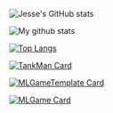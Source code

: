 ![Jesse's GitHub stats](https://github-readme-stats.vercel.app/api?username=Jesse-Jumbo&show_icons=true&include_all_commits=ture&count_private=true)

<img align="center" src="https://github-readme-streak-stats.herokuapp.com?user=Jesse-Jumbo&theme=vue-dark&hide_border=true&date_format=M%20j%5B%2C%20Y%5D" alt="My github stats" />

[![Top Langs](https://github-readme-stats.vercel.app/api/top-langs/?username=Jesse-Jumbo&layout=compact&langs_count=10)](https://github.com/anuraghazra/github-readme-stats)

[![TankMan Card](https://github-readme-stats.vercel.app/api/pin/?username=Jesse-Jumbo&show_owner=true&repo=TankMan)](https://github.com/Jesse-Jumbo/TankMan)

[![MLGameTemplate Card](https://github-readme-stats.vercel.app/api/pin/?username=Jesse-Jumbo&show_owner=true&repo=MLGameTemplate)](https://github.com/Jesse-Jumbo/MLGameTemplate)

[![MLGame Card](https://github-readme-stats.vercel.app/api/pin/?username=PAIA-Playful-AI-Arena&show_owner=true&repo=MLGame)](https://github.com/Jesse-Jumbo/MLGame)
